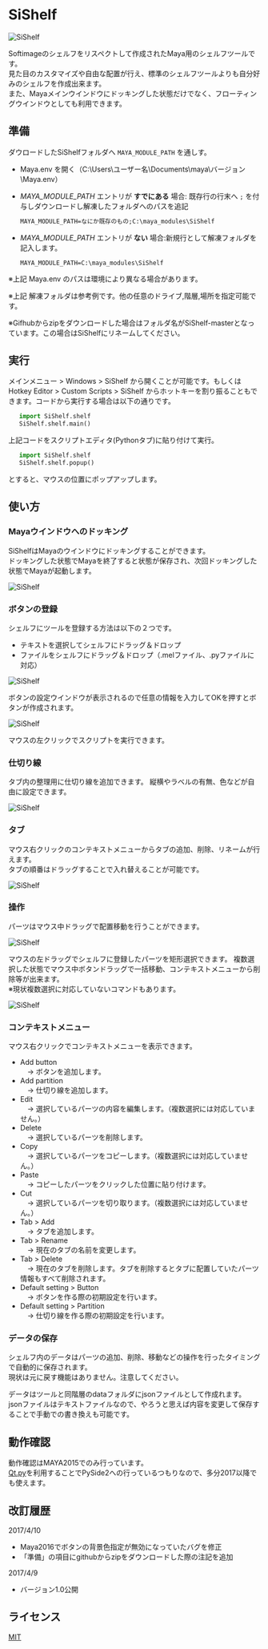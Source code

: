 # SiShelf

![SiShelf](/images/01.png)

Softimageのシェルフをリスペクトして作成されたMaya用のシェルフツールです。  
見た目のカスタマイズや自由な配置が行え、標準のシェルフツールよりも自分好みのシェルフを作成出来ます。  
また、Mayaメインウインドウにドッキングした状態だけでなく、フローティングウインドウとしても利用できます。  

## 準備

ダウロードしたSiShelfフォルダへ `MAYA_MODULE_PATH` を通しす。

+ Maya.env を開く（C:\Users\ユーザー名\Documents\maya\バージョン\Maya.env）
+ *MAYA_MODULE_PATH* エントリが **すでにある** 場合:
    既存行の行末へ `;` を付与しダウンロードし解凍したフォルダへのパスを追記
    ``` bat
    MAYA_MODULE_PATH=なにか既存のもの;C:\maya_modules\SiShelf
    ```

+ *MAYA_MODULE_PATH* エントリが **ない** 場合:新規行として解凍フォルダを記入します。
  ```batch
  MAYA_MODULE_PATH=C:\maya_modules\SiShelf
  ```

 ※上記 Maya.env のパスは環境により異なる場合があります。 

 ※上記 解凍フォルダは参考例です。他の任意のドライブ,階層,場所を指定可能です。 

 ※Gifhubからzipをダウンロードした場合はフォルダ名がSiShelf-masterとなっています。この場合はSiShelfにリネームしてください。

## 実行

メインメニュー > Windows > SiShelf から開くことが可能です。もしくは Hotkey Editor > Custom Scripts > SiShelf からホットキーを割り振ることもできます。コードから実行する場合は以下の通りです。

```python
   import SiShelf.shelf
   SiShelf.shelf.main()
```

上記コードをスクリプトエディタ(Pythonタブ)に貼り付けて実行。  

```python
   import SiShelf.shelf  
   SiShelf.shelf.popup()  
```

とすると、マウスの位置にポップアップします。

## 使い方

### Mayaウインドウへのドッキング

SiShelfはMayaのウインドウにドッキングすることができます。  
ドッキングした状態でMayaを終了すると状態が保存され、次回ドッキングした状態でMayaが起動します。  

![SiShelf](/images/04.png)

### ボタンの登録

シェルフにツールを登録する方法は以下の２つです。

+ テキストを選択してシェルフにドラッグ＆ドロップ
+ ファイルをシェルフにドラッグ＆ドロップ（.melファイル、.pyファイルに対応）

![SiShelf](/images/02.png)

ボタンの設定ウインドウが表示されるので任意の情報を入力してOKを押すとボタンが作成されます。 

![SiShelf](/images/03.gif)
  
マウスの左クリックでスクリプトを実行できます。


### 仕切り線

タブ内の整理用に仕切り線を追加できます。
縦横やラベルの有無、色などが自由に設定できます。

![SiShelf](/images/05.gif)


### タブ

マウス右クリックのコンテキストメニューからタブの追加、削除、リネームが行えます。  
タブの順番はドラッグすることで入れ替えることが可能です。  

![SiShelf](/images/06.gif)

### 操作

パーツはマウス中ドラッグで配置移動を行うことができます。

![SiShelf](/images/07.gif)

マウスの左ドラッグでシェルフに登録したパーツを矩形選択できます。
複数選択した状態でマウス中ボタンドラッグで一括移動、コンテキストメニューから削除等が出来ます。  
※現状複数選択に対応していないコマンドもあります。

![SiShelf](/images/08.gif)

### コンテキストメニュー

マウス右クリックでコンテキストメニューを表示できます。

+ Add button  
　→ ボタンを追加します。
+ Add partition  
　→ 仕切り線を追加します。
+ Edit  
　→ 選択しているパーツの内容を編集します。（複数選択には対応していません。）
+ Delete  
　→ 選択しているパーツを削除します。
+ Copy  
　→ 選択しているパーツをコピーします。（複数選択には対応していません。）
+ Paste  
　→ コピーしたパーツをクリックした位置に貼り付けます。
+ Cut  
　→ 選択しているパーツを切り取ります。（複数選択には対応していません。）
+ Tab > Add  
　→ タブを追加します。
+ Tab > Rename  
　→ 現在のタブの名前を変更します。
+ Tab > Delete  
　→ 現在のタブを削除します。タブを削除するとタブに配置していたパーツ情報もすべて削除されます。
+ Default setting > Button  
　→ ボタンを作る際の初期設定を行います。
+ Default setting > Partition  
　→ 仕切り線を作る際の初期設定を行います。

### データの保存

シェルフ内のデータはパーツの追加、削除、移動などの操作を行ったタイミングで自動的に保存されます。  
現状は元に戻す機能はありません。注意してください。  

データはツールと同階層のdataフォルダにjsonファイルとして作成れます。  
jsonファイルはテキストファイルなので、やろうと思えば内容を変更して保存することで手動での書き換えも可能です。  



## 動作確認

動作確認はMAYA2015でのみ行っています。  
[Qt.py](https://github.com/mottosso/Qt.py)を利用することでPySide2への行っているつもりなので、多分2017以降でも使えます。



## 改訂履歴

2017/4/10  
+ Maya2016でボタンの背景色指定が無効になっていたバグを修正
+ 「準備」の項目にgithubからzipをダウンロードした際の注記を追加

2017/4/9  
+ バージョン1.0公開


## ライセンス

[MIT](https://github.com/mochio326/SiShelf/blob/master/LICENSE)
